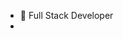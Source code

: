 - 👋 Full Stack Developer
- 
<!---
Gaurav6342/Gaurav6342 is a ✨ special ✨ repository because its `README.md` (this file) appears on your GitHub profile.
You can click the Preview link to take a look at your changes.
--->
